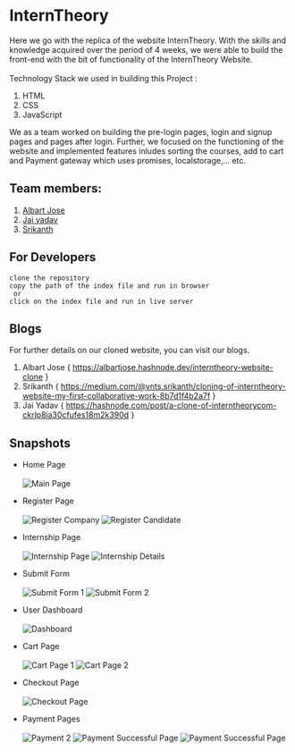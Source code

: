 # InternTheory
Here we go with the replica of the website InternTheory. With the skills and knowledge acquired over the period of 4 weeks, we were able to build the front-end with the bit of functionality of the InternTheory Website.<br />
<br />
Technology Stack we used in building this Project :<br />
1. HTML<br />
2. CSS<br />
3. JavaScript<br />

We as a team worked on building the pre-login pages, login and signup pages and pages after login. Further, we focused on the functioning of the website and implemented features inludes sorting the courses, add to cart and Payment gateway  which uses promises, localstorage,... etc.<br />

## Team members: <br />
1. [Albart Jose](https://github.com/AlbartJose)<br />
2. [Jai yadav](https://github.com/jai6013)<br />
3. [Srikanth](https://github.com/srikanth-vnts)<br />

## For Developers
`clone the repository`<br />
`copy the path of the index file and run in browser`<br />
     ` or`<br />
`click on the index file and run in live server`<br />

## Blogs
For further details on our cloned website, you can visit our blogs.<br />
1. Albart Jose { https://albartjose.hashnode.dev/interntheory-website-clone }<br />
2. Srikanth { https://medium.com/@vnts.srikanth/cloning-of-interntheory-website-my-first-collaborative-work-8b7d1f4b2a7f }
3. Jai Yadav { https://hashnode.com/post/a-clone-of-interntheorycom-ckrlp8ia30cfufes18m2k390d }

## Snapshots

- Home Page<br /><br />
![Main Page](https://user-images.githubusercontent.com/81952779/128839370-39de1b33-4d86-4277-be43-225048139d2c.png)

- Register Page<br /><br />
![Register Company](https://user-images.githubusercontent.com/81952779/128839393-05fbb159-ec69-4395-a57b-aba49c2f3628.png)
![Register Candidate](https://user-images.githubusercontent.com/81952779/128839401-78696256-2746-415a-9ee9-bd557dfd7da5.png)

- Internship Page<br /><br />
![Internship Page](https://user-images.githubusercontent.com/81952779/128839412-3a088f7f-f4dd-46b7-a72e-477bc262def1.png)
![Internship Details](https://user-images.githubusercontent.com/81952779/128839419-4f05a7b7-03a5-418c-9ec7-6966fc94ce2e.png)

- Submit Form<br /><br />
![Submit Form 1](https://user-images.githubusercontent.com/81952779/128839430-cbc920bd-8951-46f1-9264-a21f5bfe9363.png)
![Submit Form 2](https://user-images.githubusercontent.com/81952779/128839436-b0811a1d-51c1-4bbf-acca-161ee5e0ea31.png)

- User Dashboard<br /><br />
![Dashboard](https://user-images.githubusercontent.com/81952779/128839451-f0fe4a66-4b24-411f-9085-9d46488cb82e.png)

- Cart Page<br /><br />
![Cart Page 1](https://user-images.githubusercontent.com/81952779/128839471-520bb5bc-587f-4fca-9471-0594af609998.png)
![Cart Page 2](https://user-images.githubusercontent.com/81952779/128839479-e0002298-d8d5-4438-b70a-e46bc291e09f.png)

- Checkout Page<br /><br />
![Checkout Page](https://user-images.githubusercontent.com/81952779/128839483-f941c2b2-656b-40af-b7d6-b9d63f3cdb88.png)

- Payment Pages<br /><br />
![Payment 2](https://user-images.githubusercontent.com/81952779/128839490-2a9c4e85-b495-44db-b1ea-281e8dddc01f.png)
![Payment Successful Page](https://user-images.githubusercontent.com/81952779/128839495-aab2085c-70d8-4fbf-8167-af508cb3b367.png)
![Payment Successful Page](https://user-images.githubusercontent.com/81952779/128839513-7cb61251-62ad-4aa2-a470-04121209a234.png)
